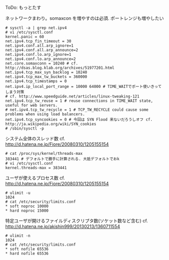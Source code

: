 ToDo: もっとたす

ネットワークまわり。somaxcon を増やすのは必須. ポートレンジも増やしたい

```
# sysctl -a | grep net.ipv4
# vi /etc/sysctl.conf
kernel.panic = 60
net.ipv4.tcp_fin_timeout = 30
net.ipv4.conf.all.arp_ignore=1
net.ipv4.conf.all.arp_announce=2
net.ipv4.conf.lo.arp_ignore=1
net.ipv4.conf.lo.arp_announce=2
net.core.somaxconn = 10240 # cf. http://dsas.blog.klab.org/archives/51977201.html
net.ipv4.tcp_max_syn_backlog = 10240
net.ipv4.tcp_max_tw_buckets = 360000
net.ipv4.tcp_timestamps = 0
net.ipv4.ip_local_port_range = 10000 64000 # TIME_WAITでポート使いきってしまう対策
# cf. http://www.speedguide.net/articles/linux-tweaking-121
net.ipv4.tcp_tw_reuse = 1 # reuse connections in TIME_WAIT state, useful for web servers. 
# net.ipv4.tcp_tw_recycle = 1 # TCP_TW_RECYCLE could cause some problems when using load balancers.
net.ipv4.tcp_syncookies = 0 # 今回は SYN Flood 来ないだろうしオフ cf. http://ja.wikipedia.org/wiki/SYN_cookies
# /sbin/sysctl -p
```


システム全体のスレッド数 cf. http://d.hatena.ne.jp/Fiore/20080310/1205155154

```
# cat /proc/sys/kernel/threads-max
383441 # デフォルトで勝手に計算される. 大抵デフォルトでおk
# vi /etc/sysctl.conf
kernel.threads-max = 383441 
```

ユーザが使えるプロセス数  cf. http://d.hatena.ne.jp/Fiore/20080310/1205155154

```
# ulimit -u
1024
# cat /etc/security/limits.conf 
* soft noproc 10000
* hard noproc 15000
```

特定ユーザが開けるファイルディスクリプタ数(ソケット数など含む) cf. http://d.hatena.ne.jp/akishin999/20130213/1360711554

```
# ulimit -n
1024
# cat /etc/security/limits.conf 
* soft nofile 65536
* hard nofile 65536
```

<!--
syn cookieは無効にしてみる. SYN Flood 攻撃こないだろうし 

```
# cat /proc/sys/net/ipv4/tcp_syncookies
1
# echo 0 > /proc/sys/net/ipv4/tcp_syncookies
```
-->
